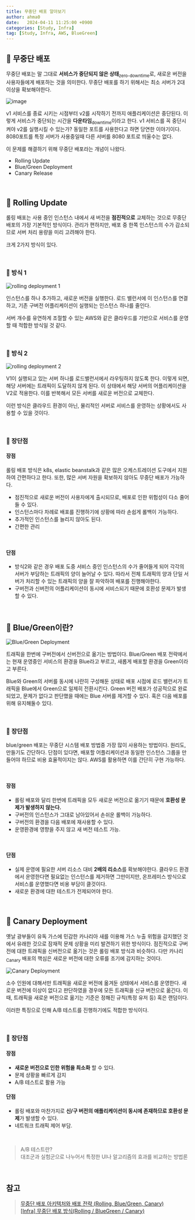 ```yaml
---
title: 무중단 배포 알아보기
author: ahma0
date:   2024-04-11 11:25:00 +0900
categories: [Study, Infra]
tag: [Study, Infra, AWS, BlueGreen]
---
```


## 🥝 무중단 배포

무중단 배포는 말 그대로 **서비스가 중단되지 않은 상태**<sub>zero-downtime</sub>로, 새로운 버전을 사용자들에게 배포하는 것을 의미한다. 무중단 배포를 하기 위해서는 최소 서버가 2대 이상을 확보해야한다.

![image](https://github.com/ahma0/ahma0.github.io/assets/84761609/34a1a2b7-4fa2-4c63-890c-ec1c6aed8fa2)

v1 서비스를 종료 시키는 시점부터 v2를 시작하기 전까지 애플리케이션은 중단된다. 이렇게 서비스가 중단되는 시간을 **다운타임**<sub>downtime</sub>이라고 한다. v1 서비스를 꼭 중단시켜야 v2를 실행시킬 수 있는가? 동일한 포트를 사용한다고 하면 당연한 이야기이다. 8080포트를 특정 서버가 사용중일때 다른 서버를 8080 포트로 띄울수는 없다.

이 문제를 해결하기 위해 무중단 배포라는 개념이 나왔다.

- Rolling Update
- Blue/Green Deployment
- Canary Release

<br>

## 🎈 Rolling Update

롤링 배포는 사용 중인 인스턴스 내에서 새 버전을 **점진적으로** 교체하는 것으로 무중단 배포의 가장 기본적인 방식이다. 관리가 편하지만, 배포 중 한쪽 인스턴스의 수가 감소되므로 서버 처리 용량을 미리 고려해야 한다.

크게 2가지 방식이 있다.

<br>

### 📌 방식 1

![rolling deployment 1](/_posts/rolling-deployment-1.gif)

인스턴스를 하나 추가하고, 새로운 버전을 실행한다. 로드 밸런서에 이 인스턴스를 연결하고, 기존 구버전 어플리케이션이 실행되는 인스턴스 하나를 줄인다.

서버 개수를 유연하게 조절할 수 있는 AWS와 같은 클라우드를 기반으로 서비스를 운영할 때 적합한 방식일 것 같다.

<br>

### 📌 방식 2

![rolling deployment 2](/_posts/rolling-deployment-2.gif)

V1이 실행되고 있는 서버 하나를 로드밸런서에서 라우팅하지 않도록 한다. 이렇게 되면, 해당 서버에는 트래픽이 도달하지 않게 된다. 이 상태에서 해당 서버의 어플리케이션을 V2로 적용한다. 이를 반복해서 모든 서버를 새로운 버전으로 교체한다.

이런 방식은 클라우드 환경이 아닌, 물리적인 서버로 서비스를 운영하는 상황에서도 사용할 수 있을 것이다.

<br>

### 📌 장단점

#### 장점

롤링 배포 방식은 k8s, elastic beanstalk과 같은 많은 오케스트레이션 도구에서 지원하여 간편하다고 한다. 또한, 많은 서버 자원을 확보하지 않아도 무중단 배포가 가능하다.

- 점진적으로 새로운 버전이 사용자에게 출시되므로, 배포로 인한 위험성이 다소 줄어들 수 있다.
- 인스턴스마다 차례로 배포를 진행하기에 상황에 따라 손쉽게 롤백이 가능하다.
- 추가적인 인스턴스를 늘리지 않아도 된다.
- 간편한 관리

<br>

#### 단점

- 방식2와 같은 경우 배포 도중 서비스 중인 인스턴스의 수가 줄어들게 되어 각각의 서버가 부담하는 트래픽의 양이 늘어날 수 있다. 따라서 전체 트래픽의 양과 단일 서버가 처리할 수 있는 트래픽의 양을 잘 파악하여 배포를 진행해야한다.
- 구버전과 신버전의 어플리케이션이 동시에 서비스되기 때문에 호환성 문제가 발생할 수 있다.

<br>

## 🥑 Blue/Green이란?

![Blue/Green Deployment](/_posts/img/blue-green-deployment.gif)

트래픽을 한번에 구버전에서 신버전으로 옮기는 방법이다. Blue/Green 배포 전략에서는 현재 운영중인 서비스의 환경을 Blue라고 부르고, 새롭게 배포할 환경을 Green이라고 부른다.

Blue와 Green의 서버를 동시에 나란히 구성해둔 상태로 배포 시점에 로드 밸런서가 트래픽을 Blue에서 Green으로 일제히 전환시킨다. Green 버전 배포가 성공적으로 완료 되었고, 문제가 없다고 판단했을 때에는 Blue 서버를 제거할 수 있다. 혹은 다음 배포를 위해 유지해둘수 있다.

<br>

### 📌 장단점

blue/green 배포는 무중단 시스템 배포 방법중 가장 많이 사용하는 방법이다. 원리도, 만들기도 간단하다. 단점이 있다면, 배포할 어플리케이션과 동일한 인스턴스 그룹을 만들어야 하므로 비용 효율적이지는 않다. AWS를 활용하면 이를 간단히 구현 가능하다.

<br>

#### 장점

- 롤링 배포와 달리 한번에 트래픽을 모두 새로운 버전으로 옮기기 때문에 **호환성 문제가 발생하지 않는다.**
- 구버전의 인스턴스가 그대로 남아있어서 손쉬운 롤백이 가능하다.
- 구버전의 환경을 다음 배포에 재사용할 수 있다.
- 운영환경에 영향을 주지 않고 새 버전 테스트 가능.

<br>

#### 단점

- 실제 운영에 필요한 서버 리소스 대비 **2배의 리소스**를 확보해야한다. 클라우드 환경에서 운영한다면 필요없는 인스턴스를 제거하면 그만이지만, 온프레미스 방식으로 서비스를 운영했다면 비용 부담이 클것이다.
- 새로운 환경에 대한 테스트가 전제되어야 한다.

<br>

## 🥨 Canary Deployment

옛날 광부들이 유독 가스에 민감한 카나리아 새를 이용해 가스 누출 위험을 감지했던 것에서 유래한 것으로 잠재적 문제 상황을 미리 발견하기 위한 방식이다. 점진적으로 구버전에 대한 트래픽을 신버전으로 옮기는 것은 롤링 배포 방식과 비슷하다. 다만 카나리<sub>Canary</sub> 배포의 핵심은 새로운 버전에 대한 오류를 조기에 감지하는 것이다.

![Canary Deployment](./img/canary-deployment.gif)

소수 인원에 대해서만 트래픽을 새로운 버전에 옮겨둔 상태에서 서비스를 운영한다. 새로운 버전에 이상이 없다고 판단하였을 경우에 모든 트래픽을 신규 버전으로 옮긴다. 이때, 트래픽을 새로운 버전으로 옮기는 기준은 정해진 규칙(특정 유저 등) 혹은 랜덤이다.

이러한 특징으로 인해 A/B 테스트를 진행하기에도 적합한 방식이다.

<br>

### 📌 장단점

#### 장점

- **새로운 버전으로 인한 위험을 최소화** 할 수 있다.
- 문제 상황을 빠르게 감지
- A/B 테스트로 활용 가능

#### 단점

- 롤링 배포와 마찬가지로 **신/구 버전의 애플리케이션이 동시에 존재하므로 호환성 문제**가 발생할 수 있다.
- 네트워크 트래픽 제어 부담.

<br>

> A/B 테스트란? <br>대조군과 실험군으로 나누어서 특정한 UI나 알고리즘의 효과를 비교하는 방법론

<br>

## 참고

> [무중단 배포 아키텍처와 배포 전략 (Rolling, Blue/Green, Canary)](https://hudi.blog/zero-downtime-deployment/)<br>[[Infra] 무중단 배포 방식(Rolling / BlueGreen / Canary)](https://llshl.tistory.com/47)<br>